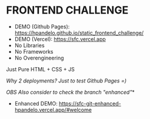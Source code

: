 # FRONTEND CHALLENGE

* DEMO (Github Pages): https://hpandelo.github.io/static_frontend_challenge/
* DEMO (Vercel): https://sfc.vercel.app
* No Libraries
* No Frameworks
* No Overengineering

Just Pure HTML + CSS + JS


_Why 2 deployments? Just to test Github Pages =)_


**OBS* Also consider to check the branch _"enhanced"_**
* Enhanced DEMO: https://sfc-git-enhanced-hpandelo.vercel.app/#welcome